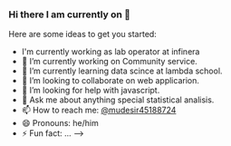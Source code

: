 ### Hi there I am currently on 👋



Here are some ideas to get you started:
- I'm currently working as lab operator at infinera 
- 🔭 I’m currently working on Community service.
- 🌱 I’m currently learning data scince at lambda school.
- 👯 I’m looking to collaborate on web applicarion.
- 🤔 I’m looking for help with javascript.
- 💬 Ask me about anything special statistical analisis.
- 📫 How to reach me: [@mudesir45188724](https://twitter.com/mudesir45188724)
- 😄 Pronouns: he/him
- ⚡ Fun fact: ...
-->
